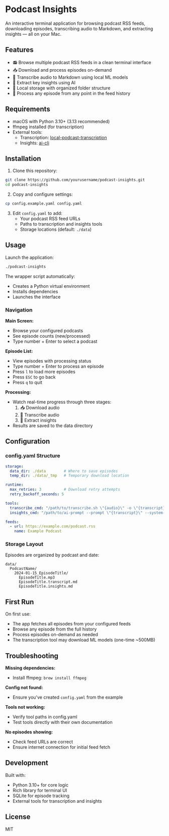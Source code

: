 # Podcast Insights

An interactive terminal application for browsing podcast RSS feeds, downloading episodes, transcribing audio to Markdown, and extracting insights — all on your Mac.

## Features

- 📻 Browse multiple podcast RSS feeds in a clean terminal interface
- 📥 Download and process episodes on-demand
- 📝 Transcribe audio to Markdown using local ML models
- 🧠 Extract key insights using AI
- 💾 Local storage with organized folder structure
- 🎯 Process any episode from any point in the feed history

## Requirements

- macOS with Python 3.10+ (3.13 recommended)
- ffmpeg installed (for transcription)
- External tools:
  - Transcription: [local-podcast-transcription](https://github.com/michaeldiestelberg/local-podcast-transcription)
  - Insights: [ai-cli](https://github.com/michaeldiestelberg/ai-cli)

## Installation

1. Clone this repository:
```bash
git clone https://github.com/yourusername/podcast-insights.git
cd podcast-insights
```

2. Copy and configure settings:
```bash
cp config.example.yaml config.yaml
```

3. Edit `config.yaml` to add:
   - Your podcast RSS feed URLs
   - Paths to transcription and insights tools
   - Storage locations (default: `./data`)

## Usage

Launch the application:
```bash
./podcast-insights
```

The wrapper script automatically:
- Creates a Python virtual environment
- Installs dependencies
- Launches the interface

### Navigation

**Main Screen:**
- Browse your configured podcasts
- See episode counts (new/processed)
- Type number + Enter to select a podcast

**Episode List:**
- View episodes with processing status
- Type number + Enter to process an episode
- Press `l` to load more episodes
- Press `ESC` to go back
- Press `q` to quit

**Processing:**
- Watch real-time progress through three stages:
  1. 📥 Download audio
  2. 📝 Transcribe audio
  3. 🧠 Extract insights
- Results are saved to the data directory

## Configuration

### config.yaml Structure

```yaml
storage:
  data_dir: ./data        # Where to save episodes
  temp_dir: ./data/_tmp   # Temporary download location

runtime:
  max_retries: 3          # Download retry attempts
  retry_backoff_seconds: 5

tools:
  transcribe_cmd: "/path/to/transcribe.sh \"{audio}\" -o \"{transcript}\""
  insights_cmd: "/path/to/ai-prompt --prompt \"{transcript}\" --system-prompt podcast-insights --output-path \"{episode_dir}\" --output-name \"{insights_file}\""

feeds:
  - url: https://example.com/podcast.rss
    name: Example Podcast
```

### Storage Layout

Episodes are organized by podcast and date:
```
data/
  PodcastName/
    2024-01-15_EpisodeTitle/
      EpisodeTitle.mp3
      EpisodeTitle.transcript.md
      EpisodeTitle.insights.md
```

## First Run

On first use:
- The app fetches all episodes from your configured feeds
- Browse any episode from the full history
- Process episodes on-demand as needed
- The transcription tool may download ML models (one-time ~500MB)

## Troubleshooting

**Missing dependencies:**
- Install ffmpeg: `brew install ffmpeg`

**Config not found:**
- Ensure you've created `config.yaml` from the example

**Tools not working:**
- Verify tool paths in config.yaml
- Test tools directly with their own documentation

**No episodes showing:**
- Check feed URLs are correct
- Ensure internet connection for initial feed fetch

## Development

Built with:
- Python 3.10+ for core logic
- Rich library for terminal UI
- SQLite for episode tracking
- External tools for transcription and insights

## License

MIT